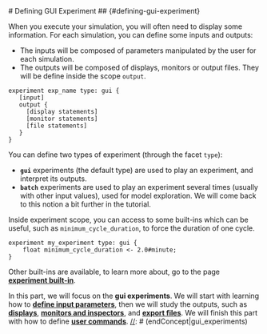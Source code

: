 [//]: # (startConcept|gui_experiments)
<section class='concept-graph' markdown='1' id ='concept_26_0_13_gui-experiments'>
# Defining GUI Experiment ## {#defining-gui-experiment}

When you execute your simulation, you will often need to display some information. For each simulation, you can define some inputs and outputs:
* The inputs will be composed of parameters manipulated by the user for each simulation.
* The outputs will be composed of displays, monitors or output files. They will be define inside the scope `output`.

```
experiment exp_name type: gui {
   [input]
   output {
     [display statements]
     [monitor statements]
     [file statements]
   }
}
```

You can define two types of experiment (through the facet `type`):
* **`gui`** experiments (the default type) are used to play an experiment, and interpret its outputs.
* **`batch`** experiments are used to play an experiment several times (usually with other input values), used for model exploration. We will come back to this notion a bit further in the tutorial.

Inside experiment scope, you can access to some built-ins which can be useful, such as `minimum_cycle_duration`, to force the duration of one cycle.

```
experiment my_experiment type: gui {
	float minimum_cycle_duration <- 2.0#minute;
}
```

Other built-ins are available, to learn more about, go to the page **[experiment built-in](references#ExperimentBuiltIn)**.

In this part, we will focus on the **gui experiments**. We will start with learning how to **[define input parameters](tutorials#DefiningParameters)**, then we will study the outputs, such as **[displays](tutorials#DefiningDisplaysGeneralities)**, **[monitors and inspectors](tutorials#DefiningMonitorsAndInspectors)**, and **[export files](tutorials#DefiningExportFiles)**. We will finish this part with how to define **[user commands](tutorials#DefiningUserInteraction)**.
[//]: # (endConcept|gui_experiments)
</section>